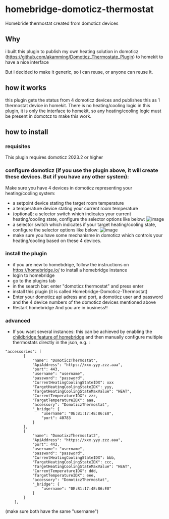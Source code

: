 # homebridge-domoticz-thermostat
Homebride thermostat created from domoticz devices

## Why
i built this plugin to publish my own heating solution in domoticz (https://github.com/akamming/Domoticz_Thermostate_Plugin) to homekit to have a nice interface

But i decided to make it generic, so i can reuse, or anyone can reuse it. 

## how it works

this plugin gets the status from 4 domoticz devices and publishes this as 1 thermostat device in homekit. There is no heating/cooling logic in this plugin, it is only the interface to homekit, so any heating/cooling logic must be present in domotcz to make this work.

## how to install

### requisites
This plugin requires domoticz 2023.2 or higher

### configure domoticz (if you use the plugin above, it will create these devices. But if you have any other system):
Make sure you have 4 devices in domoticz representing your heating/cooling system:
- a setpoint device stating the target room temperature
- a temperature device stating your current room temperature 
- (optional): a selector switch which indicates your current heating/cooling state, configure the selector options like below:
![image](https://user-images.githubusercontent.com/30364409/177097461-f883e006-4e57-4bb7-a68a-4a2dfdec5a4a.png)
- a selector switch which indicates if your target heating/cooling state, configure the selector options like below:
![image](https://user-images.githubusercontent.com/30364409/177097341-ca534b92-17bd-4fcf-8ead-f136ed32a307.png)
- make sure you have some mechanisme in domoticz which controls your heating/cooling based on these 4 devices. 

### install the plugin
- if you are new to homebdrige, follow the instructions on https://homebridge.io/ to install a homebridge instance 
- login to homebridge
- go to the plugins tab
- in the search bar: enter "domoticz thermostat"  and press enter
- install this plugin (it is called Homebridge-Domoticz-Thermostat)
- Enter your domoticz api adress and port, a domoticz user and password and the 4 device numbers of the domoticz devices mentioned above
- Restart homebridge
And you are in business!!

### advanced
- If you want several instances: this can be achieved by enabling the [childbridge feature of homebridge](https://github.com/homebridge/homebridge/wiki/Child-Bridges) and then  manually configure multiple thermostats directly in the json, e.g. :
```
"accessories": [
        {
            "name": "DomoticzThermostat",
            "ApiAddress": "https://xxx.yyy.zzz.aaa",
            "port": 443,
            "username": "username",
            "password": "password",
            "CurrentHeatingCoolingStateIDX": xxx
            "TargetHeatingCoolingStateIDX": yyy,
            "TargetHeatingCoolingStateMaxValue": "HEAT",
            "CurrentTemperatureIDX": zzz,
            "TargetTemperatureIDX": aaa,
            "accessory": "DomoticzThermostat",
            "_bridge": {
                "username": "0E:B1:17:4E:86:E8",
                "port": 40783
            }
        },
        {
            "name": "DomotixzThermostat2",
            "ApiAddress": "https://xxx.yyy.zzz.aaa",
            "port": 443,
            "username": "username",
            "password": "password",
            "CurrentHeatingCoolingStateIDX": bbb,
            "TargetHeatingCoolingStateIDX": ccc,
            "TargetHeatingCoolingStateMaxValue": "HEAT",
            "CurrentTemperatureIDX": ddd,
            "TargetTemperatureIDX": eee,
            "accessory": "DomoticzThermostat",
            "_bridge": {
                "username": "0E:B1:17:4E:86:E8"
            }
        }
    ],
```
(make sure both have the same "username")
